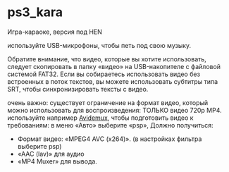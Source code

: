# ps3_kara
Игра-караоке, версия под HEN

используйте USB-микрофоны, чтобы петь под свою музыку.

Обратите внимание, что видео, которые вы хотите использовать, следует скопировать в папку «видео» на USB-накопителе с файловой системой FAT32. Если вы собираетесь использовать видео без встроенных в поток текстов, вы можете использовать субтитры типа SRT, чтобы синхронизировать тексты с видео.

очень важно: существует ограничение на формат видео, который можно использовать для воспроизведения: ТОЛЬКО видео 720p MP4. 
используйте например [Avidemux](https://sourceforge.net/projects/avidemux/files/latest/download), чтобы подготовить видео к требованиям: 
в меню «Авто» выберите «psp», 
Должно получиться:

- Формат видео: «MPEG4 AVC (x264)». (в настройках фильтра выберите psp)
- «AAC (lav)» для аудио 
- «MP4 Muxer» для вывода. 



